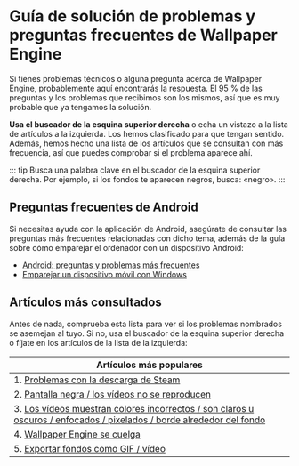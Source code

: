 # Guía de solución de problemas y preguntas frecuentes de Wallpaper Engine
Si tienes problemas técnicos o alguna pregunta acerca de Wallpaper Engine, probablemente aquí encontrarás la respuesta. El 95 % de las preguntas y los problemas que recibimos son los mismos, así que es muy probable que ya tengamos la solución.

**Usa el buscador de la esquina superior derecha** o echa un vistazo a la lista de artículos a la izquierda. Los hemos clasificado para que tengan sentido. Además, hemos hecho una lista de los artículos que se consultan con más frecuencia, así que puedes comprobar si el problema aparece ahí.

::: tip
Busca una palabra clave en el buscador de la esquina superior derecha. Por ejemplo, si los fondos te aparecen negros, busca: «negro».
:::

## Preguntas frecuentes de Android

Si necesitas ayuda con la aplicación de Android, asegúrate de consultar las preguntas más frecuentes relacionadas con dicho tema, además de la guía sobre cómo emparejar el ordenador con un dispositivo Android:

* [Android: preguntas y problemas más frecuentes](mobile/faq.html)
* [Emparejar un dispositivo móvil con Windows](mobile/pairing.html)

## Artículos más consultados

Antes de nada, comprueba esta lista para ver si los problemas nombrados se asemejan al tuyo. Si no, usa el buscador de la esquina superior derecha o fíjate en los artículos de la lista de la izquierda:

| **Artículos más populares**                                                                                                                    |
| ---------------------------------------------------------------------------------------------------------------------------------------------- |
| 1. [Problemas con la descarga de Steam](steam/download.html)                                                                                   |
| 2. [Pantalla negra / los vídeos no se reproducen](noshow/notplaying.html)                                                                      |
| 3. [Los vídeos muestran colores incorrectos / son claros u oscuros / enfocados / pixelados / borde alrededor del fondo](videos/artifacts.html) |
| 4. [Wallpaper Engine se cuelga](crash/application.html)                                                                                        |
| 5. [Exportar fondos como GIF / vídeo](functionality/export.html)                                                                               |

